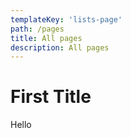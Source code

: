 ```yaml
---
templateKey: 'lists-page'
path: /pages
title: All pages
description: All pages
---
```


# First Title

Hello
